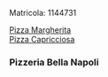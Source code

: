 Matricola: 1144731  
  
[Pizza Margherita](margherita.md)  
[Pizza Capricciosa](capricciosa.md)  
  
### Pizzeria Bella Napoli